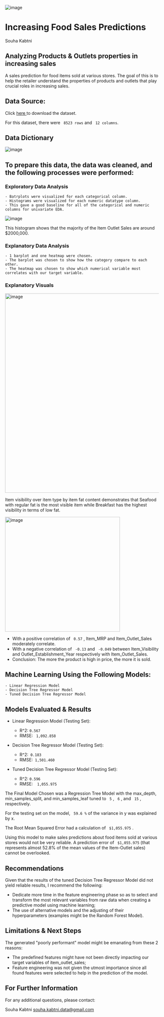 ![image](https://github.com/Souha-Kabtni/Sales_Predictions/assets/133057039/b3660500-4692-4874-a7ad-d5a5c706dbf1)

# Increasing Food Sales Predictions

Souha Kabtni

## Analyzing Products & Outlets properties in increasing sales

A sales prediction for food items sold at various stores. The goal of this is to help the retailer understand the properties of products and outlets that play crucial roles in increasing sales.

## Data Source:

Click [ here ](https://drive.google.com/file/d/1syH81TVrbBsdymLT_jl2JIf6IjPXtSQw/view) to download the dataset.

For this dataset, there were ``` 8523 rows```  and ``` 12 columns```.

## Data Dictionary

![image](https://github.com/Souha-Kabtni/Sales_Predictions/assets/133057039/22a160da-98dd-4c44-bdbe-64d5aea3ecd1)

## To prepare this data, the data was cleaned, and the following processes were performed:

### Exploratory Data Analysis

    - Batrplots were visualized for each categorical column. 
    - Histograms were visualized for each numeric datatype column. 
    - This gave a good baseline for all of the categorical and numeric columns for univariate EDA.

![image](https://github.com/Souha-Kabtni/Sales_Predictions/assets/133057039/d6aa2b52-a48b-4fb8-94d3-210a9c6c3472)

This histogram shows that the majority of the Item Outlet Sales are around $2000,000.

### Explanatory Data Analysis

    - 1 barplot and one heatmap were chosen.
    - The barplot was chosen to show how the category compare to each other. 
    - The heatmap was chosen to show which numerical variable most correlates with our target variable. 

### Explanatory Visuals

<img width="653" alt="image" src="https://github.com/Souha-Kabtni/Sales_Predictions/assets/133057039/3baf98c5-865b-43cc-b0a6-955b415d9112">

Item visibility over item type by item fat content demonstrates that Seafood with regular fat is the most visible item while Breakfast has the highest visibility in terms of low fat.

<img width="376" alt="image" src="https://github.com/Souha-Kabtni/Sales_Predictions/assets/133057039/769b8008-cff1-4d88-8c01-b24ce7491497">

+ With a positive correlation of ``` 0.57``` , Item_MRP and Item_Outlet_Sales moderately correlate.
+ With a negative correlation of ``` -0.13```  and ``` -0.049```  between Item_Visibility and Outlet_Establishment_Year respectively with Item_Outlet_Sales.
+ Conclusion: The more the product is high in price, the more it is sold.

## Machine Learning Using the Following Models:

    - Linear Regression Model
    - Decision Tree Regressor Model
    - Tuned Decision Tree Regressor Model

## Models Evaluated & Results

+ Linear Regression Model (Testing Set):
  
    + R^2: ``` 0.567 ``` 
    + RMSE: ```  1,092.858 ``` 
 
+ Decision Tree Regressor Model (Testing Set):

    + R^2:```  0.183 ``` 
    + RMSE:```  1,501.460 ``` 

+ Tuned Decision Tree Regressor Model (Testing Set):

    + R^2: ``` 0.596 ``` 
    + RMSE:```  1,055.975``` 

The Final Model Chosen was a Regression Tree Model with the max_depth, min_samples_split, and min_samples_leaf tuned to ``` 5``` , ``` 6``` , and ``` 15``` , respectively.

For the testing set on the model, ``` 59.6 %```  of the variance in y was explained by x.

The Root Mean Squared Error had a calculation of ``` $1,055.975``` .

Using this model to make sales predictions about food items sold at various stores would not be very reliable. A prediction error of ``` $1,055.975```  (that represents almost 52.8% of the mean values of the Item-Outlet sales) cannot be overlooked.

## Recommendations

Given that the results of the tuned Decision Tree Regressor Model did not yield reliable results, I recommend the following:
+ Dedicate more time in the feature engineering phase so as to select and transform the most relevant variables from raw data when creating a predictive model using machine learning;
+ The use of alternative models and the adjusting of their hyperparameters (examples might be the Random Forest Model).

## Limitations & Next Steps

The generated "poorly performant" model might be emanating from these 2 reasons:
+ The predefined features might have not been directly impacting our target variables of item_outlet_sales;
+ Feature engineering was not given the utmost importance since all found features were selected to help in the prediction of the model.

## For Further Information
For any additional questions, please contact:

Souha Kabtni
souha.kabtni.data@gmail.com
